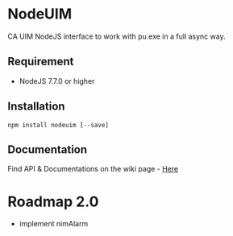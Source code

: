 # NodeUIM

CA UIM NodeJS interface to work with pu.exe in a full async way.

## Requirement 

- NodeJS 7.7.0 or higher

## Installation 

```
npm install nodeuim [--save]
```

## Documentation 

Find API & Documentations on the wiki page - [Here](https://github.com/fraxken/NodeUIM/wiki)

# Roadmap 2.0

- implement nimAlarm
